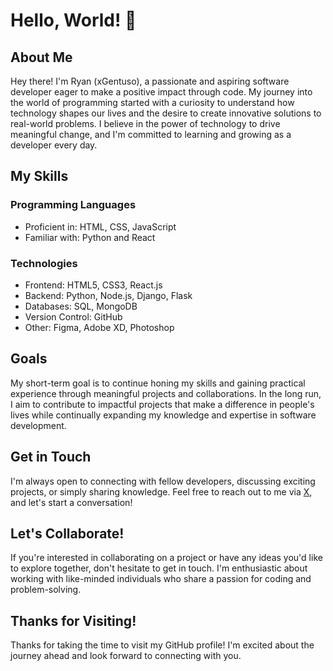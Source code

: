 # Hello, World! 👋

## About Me

Hey there! I'm Ryan (xGentuso), a passionate and aspiring software developer eager to make a positive impact through code. My journey into the world of programming started with a curiosity to understand how technology shapes our lives and the desire to create innovative solutions to real-world problems. I believe in the power of technology to drive meaningful change, and I'm committed to learning and growing as a developer every day.

## My Skills

### Programming Languages
- Proficient in: HTML, CSS, JavaScript
- Familiar with: Python and React

### Technologies
- Frontend: HTML5, CSS3, React.js
- Backend: Python, Node.js, Django, Flask
- Databases: SQL, MongoDB
- Version Control: GitHub
- Other: Figma, Adobe XD, Photoshop

## Goals

My short-term goal is to continue honing my skills and gaining practical experience through meaningful projects and collaborations. In the long run, I aim to contribute to impactful projects that make a difference in people's lives while continually expanding my knowledge and expertise in software development.

## Get in Touch

I'm always open to connecting with fellow developers, discussing exciting projects, or simply sharing knowledge. Feel free to reach out to me via [X](https://twitter.com/xGentuso), and let's start a conversation!

## Let's Collaborate!

If you're interested in collaborating on a project or have any ideas you'd like to explore together, don't hesitate to get in touch. I'm enthusiastic about working with like-minded individuals who share a passion for coding and problem-solving.

## Thanks for Visiting!

Thanks for taking the time to visit my GitHub profile! I'm excited about the journey ahead and look forward to connecting with you.
